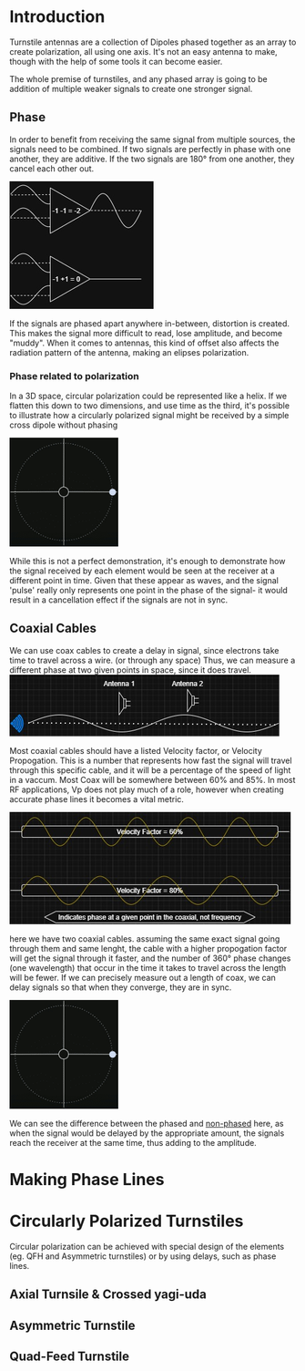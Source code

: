# Introduction
Turnstile antennas are a collection of Dipoles phased together as an array to create polarization, all using one axis. It's not an easy antenna to make, though with the help of some tools it can become easier.

The whole premise of turnstiles, and any phased array is going to be addition of multiple weaker signals to create one stronger signal.

## Phase
In order to benefit from receiving the same signal from multiple sources, the signals need to be combined. If two signals are perfectly in phase with one another, they are additive. If the two signals are 180° from one another, they cancel each other out. 

![Alt text](./images/mixing.jpg "Combining two signals")

If the signals are phased apart anywhere in-between, distortion is created. This makes the signal more difficult to read, lose amplitude, and become "muddy". When it comes to antennas, this kind of offset also affects the radiation pattern of the antenna, making an elipses polarization.

### Phase related to polarization
In a 3D space, circular polarization could be represented like a helix. If we flatten this down to two dimensions, and use time as the third, it's possible to illustrate how a circularly polarized signal might be received by a simple cross dipole without phasing 

![Alt text](./images/circular_polarization.gif "Circular Polarization")

While this is not a perfect demonstration, it's enough to demonstrate how the signal received by each element would be seen at the receiver at a different point in time.
Given that these appear as waves, and the signal 'pulse' really only represents one point in the phase of the signal- it would result in a cancellation effect if the signals are not in sync.

## Coaxial Cables
We can use coax cables to create a delay in signal, since electrons take time to travel across a wire. (or through any space) Thus, we can measure a different phase at two given points in space, since it does travel. ![Alt text](./images/sampling.jpg "Phase measurement")


Most coaxial cables should have a listed Velocity factor, or Velocity Propogation. This is a number that represents how fast the signal will travel through this specific cable, and it will be a percentage of the speed of light in a vaccum. Most Coax will be somewhere between 60% and 85%. In most RF applications, Vp does not play much of a role, however when creating accurate phase lines it becomes a vital metric.

![Alt text](./images/VF.jpg "Velocity Factor")

here we have two coaxial cables. assuming the same exact signal going through them and same lenght, the cable with a higher propogation factor will get the signal through it faster, and the number of 360° phase changes (one wavelength) that occur in the time it takes to travel across the length will be fewer. If we can precisely measure out a length of coax, we can delay signals so that when they converge, they are in sync. 

![Alt text](./images/phased_circular_polarization.gif "Circular Polarization in Phase")

We can see the difference between the phased and [non-phased](https://github.com/ModderMax/Turnstile?tab=readme-ov-file#phase-related-to-polarization) here, as when the signal would be delayed by the appropriate amount, the signals reach the receiver at the same time, thus adding to the amplitude.

# Making Phase Lines

# Circularly Polarized Turnstiles
Circular polarization can be achieved with special design of the elements (eg. QFH and Asymmetric turnstiles) or by using delays, such as phase lines.
## Axial Turnsile & Crossed yagi-uda
## Asymmetric Turnstile
## Quad-Feed Turnstile
